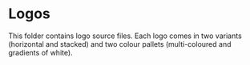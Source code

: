 # Logos

This folder contains logo source files. Each logo comes in two variants (horizontal and stacked) and two colour pallets
(multi-coloured and gradients of white).
